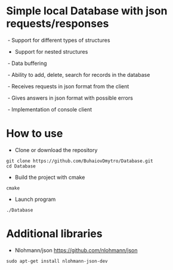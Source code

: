 # Simple local Database with json requests/responses

 - Support for different types of structures
  
 - Support for nested structures
  
 - Data buffering
  
 - Ability to add, delete, search for records in the database
  
 - Receives requests in json format from the client
  
 - Gives answers in json format with possible errors
  
 - Implementation of console client
 
 # How to use
 - Clone or download the repository
 ```linux
 git clone https://github.com/BuhaiovDmytro/Database.git
 cd Database
```
 - Build the project with cmake
  ```linux
 cmake
```
 - Launch program 
 ```linux
 ./Database
```
 
 # Additional libraries
 - Nlohmann/json https://github.com/nlohmann/json
 ```linux
 sudo apt-get install nlohmann-json-dev
```      
